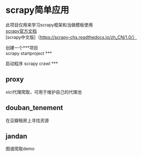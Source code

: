 # scrapy简单应用

此项目仅用来学习scrapy框架和当做模板使用<br>
[scrapy官方文档](https://doc.scrapy.org/en/latest/intro/tutorial.html)<br>
[scrapy中文版]（https://scrapy-chs.readthedocs.io/zh_CN/1.0/）

创建一个***项目<br>
scrapy startproject ***

启动程序
scrapy crawl ***

## proxy
xici代理爬取，可用于维护自己的代理池

## douban_tenement
在豆瓣租房上寻找资源

## jandan
图谱爬取demo
